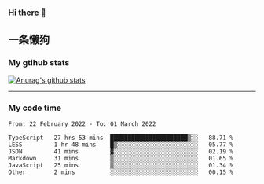 ### Hi there 👋

## 一条懒狗
<!--
**kiss-me-quickly/kiss-me-quickly** is a ✨ _special_ ✨ repository because its `README.md` (this file) appears on your GitHub profile.

Here are some ideas to get you started:

- 🔭 I’m currently working on ...
- 🌱 I’m currently learning ...
- 👯 I’m looking to collaborate on ...
- 🤔 I’m looking for help with ...
- 💬 Ask me about ...
- 📫 How to reach me: ...
- 😄 Pronouns: ...
- ⚡ Fun fact: ...
-->


### My gtihub stats

[![Anurag's github stats](https://github-readme-stats.vercel.app/api?username=kiss-me-quickly)](https://github.com/anuraghazra/github-readme-stats)

***

### My code time

<!--START_SECTION:waka-->

```text
From: 22 February 2022 - To: 01 March 2022

TypeScript   27 hrs 53 mins  ██████████████████████▒░░   88.71 %
LESS         1 hr 48 mins    █▒░░░░░░░░░░░░░░░░░░░░░░░   05.77 %
JSON         41 mins         ▓░░░░░░░░░░░░░░░░░░░░░░░░   02.19 %
Markdown     31 mins         ▒░░░░░░░░░░░░░░░░░░░░░░░░   01.65 %
JavaScript   25 mins         ▒░░░░░░░░░░░░░░░░░░░░░░░░   01.34 %
Other        2 mins          ░░░░░░░░░░░░░░░░░░░░░░░░░   00.15 %
```

<!--END_SECTION:waka-->
